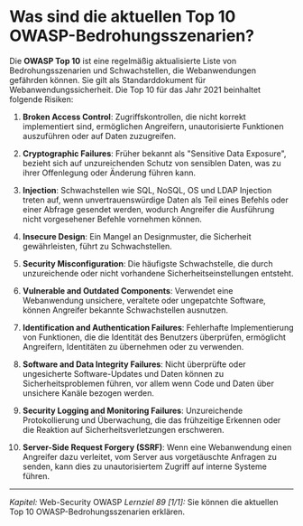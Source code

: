 # Was sind die aktuellen Top 10 OWASP-Bedrohungsszenarien?

Die **OWASP Top 10** ist eine regelmäßig aktualisierte Liste von Bedrohungsszenarien und Schwachstellen, die Webanwendungen gefährden können. Sie gilt als Standarddokument für Webanwendungssicherheit. Die Top 10 für das Jahr 2021 beinhaltet folgende Risiken:

1. **Broken Access Control**: Zugriffskontrollen, die nicht korrekt implementiert sind, ermöglichen Angreifern, unautorisierte Funktionen auszuführen oder auf Daten zuzugreifen.

2. **Cryptographic Failures**: Früher bekannt als "Sensitive Data Exposure", bezieht sich auf unzureichenden Schutz von sensiblen Daten, was zu ihrer Offenlegung oder Änderung führen kann.

3. **Injection**: Schwachstellen wie SQL, NoSQL, OS und LDAP Injection treten auf, wenn unvertrauenswürdige Daten als Teil eines Befehls oder einer Abfrage gesendet werden, wodurch Angreifer die Ausführung nicht vorgesehener Befehle vornehmen können.

4. **Insecure Design**: Ein Mangel an Designmuster, die Sicherheit gewährleisten, führt zu Schwachstellen.

5. **Security Misconfiguration**: Die häufigste Schwachstelle, die durch unzureichende oder nicht vorhandene Sicherheitseinstellungen entsteht.

6. **Vulnerable and Outdated Components**: Verwendet eine Webanwendung unsichere, veraltete oder ungepatchte Software, können Angreifer bekannte Schwachstellen ausnutzen.

7. **Identification and Authentication Failures**: Fehlerhafte Implementierung von Funktionen, die die Identität des Benutzers überprüfen, ermöglicht Angreifern, Identitäten zu übernehmen oder zu verwenden.

8. **Software and Data Integrity Failures**: Nicht überprüfte oder ungesicherte Software-Updates und Daten können zu Sicherheitsproblemen führen, vor allem wenn Code und Daten über unsichere Kanäle bezogen werden.

9. **Security Logging and Monitoring Failures**: Unzureichende Protokollierung und Überwachung, die das frühzeitige Erkennen oder die Reaktion auf Sicherheitsverletzungen erschweren.

10. **Server-Side Request Forgery (SSRF)**: Wenn eine Webanwendung einen Angreifer dazu verleitet, vom Server aus vorgetäuschte Anfragen zu senden, kann dies zu unautorisiertem Zugriff auf interne Systeme führen.

---

_Kapitel:_ Web-Security OWASP
_Lernziel 89 \[1/1\]:_ Sie können die aktuellen Top 10 OWASP-Bedrohungsszenarien erklären.
